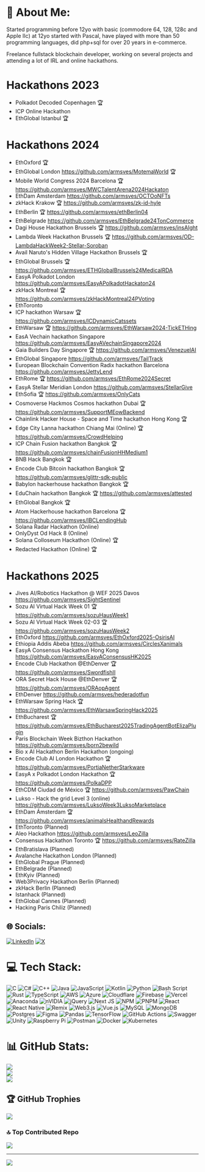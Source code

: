 # 💫 About Me:
Started programming before 12yo with basic (commodore 64, 128, 128c and Apple IIc) at 12yo started with Pascal, have played with more than 50 programming languages, did php+sql for over 20 years in e-commerce.

Freelance fullstack blockchain developer, working on several projects and attending a lot of IRL and online hackathons.

# Hackathons 2023
- Polkadot Decoded Copenhagen 🏆
- ICP Online Hackathon
- EthGlobal Istanbul 🏆

# Hackathons 2024

- EthOxford 🏆
- EthGlobal London https://github.com/armsves/MotemaWorld 🏆
- Mobile World Congress 2024 Barcelona 🏆
https://github.com/armsves/MWCTalentArena2024Hackaton
- EthDam Amsterdam https://github.com/armsves/OCTOoNFTs
- zkHack Krakow 🏆 https://github.com/armsves/zk-id-hyle
- EthBerlin 🏆 https://github.com/armsves/ethBerlin04
- EthBelgrade https://github.com/armsves/EthBelgrade24TonCommerce
- Dagi House Hackathon Brussels 🏆 https://github.com/armsves/insAIght
- Lambda Week Hackathon Brussels 🏆 https://github.com/armsves/OD-LambdaHackWeek2-Stellar-Soroban
- Avail Naruto's Hidden Village Hackathon Brussels 🏆
- EthGlobal Brussels 🏆 https://github.com/armsves/ETHGlobalBrussels24MedicalRDA
- EasyA Polkadot London https://github.com/armsves/EasyAPolkadotHackaton24
- zkHack Montreal 🏆 https://github.com/armsves/zkHackMontreal24PVoting
- EthToronto
- ICP hackathon Warsaw 🏆 https://github.com/armsves/ICDynamicCatssets
- EthWarsaw 🏆 https://github.com/armsves/EthWarsaw2024-TickETHing
- EasA Vechain hackathon Singapore https://github.com/armsves/EasyAVechainSingapore2024
- Gaia Builders Day Singapore 🏆 https://github.com/armsves/VenezuelAI
- EthGlobal Singapore https://github.com/armsves/TailTrack
- European Blockchain Convention Radix hackathon Barcelona https://github.com/armsves/JettyLend
- EthRome 🏆 https://github.com/armsves/EthRome2024Secret
- EasyA Stellar Meridian London https://github.com/armsves/StellarGive
- EthSofia 🏆 https://github.com/armsves/OnlyCats
- Cosmoverse Hackmos Cosmos hackathon Dubai 🏆 https://github.com/armsves/SupportMEowBackend
- Chainlink Hacker House - Space and Time hackathon Hong Kong 🏆
- Edge City Lanna hackathon Chiang Mai (Online) 🏆 https://github.com/armsves/CrowdHelping
- ICP Chain Fusion hackathon Bangkok 🏆 https://github.com/armsves/chainFusionHHMedium1
- BNB Hack Bangkok 🏆 
- Encode Club Bitcoin hackathon Bangkok 🏆 https://github.com/armsves/glittr-sdk-public
- Babylon hackerhouse hackathon Bangkok 🏆
- EduChain hackathon Bangkok 🏆 https://github.com/armsves/attested
- EthGlobal Bangkok 🏆 
- Atom Hackerhouse hackathon Barcelona 🏆 https://github.com/armsves/IBCLendingHub
- Solana Radar Hackathon (Online)
- OnlyDyst Od Hack 8 (Online)
- Solana Colloseum Hackathon (Online) 🏆
- Redacted Hackathon (Online) 🏆

# Hackathons 2025
- Jives AI/Robotics Hackathon @ WEF 2025 Davos https://github.com/armsves/SightSentinel
- Sozu AI Virtual Hack Week 01 🏆 https://github.com/armsves/sozuHausWeek1
- Sozu AI Virtual Hack Week 02-03 🏆 https://github.com/armsves/sozuHausWeek2
- EthOxford https://github.com/armsves/EthOxford2025-OsirisAI
- Ethiopia Addis Abeba https://github.com/armsves/CirclesXanimals
- EasyA Consensus Hackathon Hong Kong https://github.com/armsves/EasyAConsensusHK2025
- Encode Club Hackathon @EthDenver 🏆  https://github.com/armsves/SwordfishII
- ORA Secret Hack House @EthDenver 🏆 https://github.com/armsves/ORAopAgent
- EthDenver https://github.com/armsves/hederadotfun
- EthWarsaw Spring Hack 🏆 https://github.com/armsves/EthWarsawSpringHack2025
- EthBucharest 🏆 https://github.com/armsves/EthBucharest2025TradingAgentBotElizaPlugin
- Paris Blockchain Week Bizthon Hackathon https://github.com/armsves/born2bewild
- Bio x AI Hackathon Berlin Hackathon (ongoing)
- Encode Club AI London Hackathon 🏆 https://github.com/armsves/PortiaNetherStarkware
- EasyA x Polkadot London Hackathon 🏆 https://github.com/armsves/PolkaDPP
- EthCDM Ciudad de México 🏆 https://github.com/armsves/PawChain
- Lukso - Hack the grid Level 3 (online) https://github.com/armsves/LuksoWeek3LuksoMarketplace
- EthDam Ámsterdam 🏆 https://github.com/armsves/animalsHealthandRewards
- EthToronto (Planned)
- Aleo Hackathon https://github.com/armsves/LeoZilla
- Consensus Hackathon Toronto 🏆 https://github.com/armsves/RateZilla
- EthBratislava (Planned)
- Avalanche Hackathon London (Planned)
- EthGlobal Prague (Planned)
- EthBelgrade (Planned)
- EthKyiv (Planned)
- Web3Privacy Hackathon Berlin (Planned)
- zkHack Berlin (Planned)
- Istanhack (Planned)
- EthGlobal Cannes (Planned)
- Hacking Paris Chiliz (Planned)

## 🌐 Socials:
[![LinkedIn](https://img.shields.io/badge/LinkedIn-%230077B5.svg?logo=linkedin&logoColor=white)](https://linkedin.com/in/armsves) 
[![X](https://img.shields.io/badge/X-black.svg?logo=X&logoColor=white)](https://x.com/armsves) 

# 💻 Tech Stack:
![C](https://img.shields.io/badge/c-%2300599C.svg?style=plastic&logo=c&logoColor=white) ![C#](https://img.shields.io/badge/c%23-%23239120.svg?style=plastic&logo=csharp&logoColor=white) ![C++](https://img.shields.io/badge/c++-%2300599C.svg?style=plastic&logo=c%2B%2B&logoColor=white) ![Java](https://img.shields.io/badge/java-%23ED8B00.svg?style=plastic&logo=openjdk&logoColor=white) ![JavaScript](https://img.shields.io/badge/javascript-%23323330.svg?style=plastic&logo=javascript&logoColor=%23F7DF1E) ![Kotlin](https://img.shields.io/badge/kotlin-%237F52FF.svg?style=plastic&logo=kotlin&logoColor=white) ![Python](https://img.shields.io/badge/python-3670A0?style=plastic&logo=python&logoColor=ffdd54) ![Bash Script](https://img.shields.io/badge/bash_script-%23121011.svg?style=plastic&logo=gnu-bash&logoColor=white) ![Rust](https://img.shields.io/badge/rust-%23000000.svg?style=plastic&logo=rust&logoColor=white) ![TypeScript](https://img.shields.io/badge/typescript-%23007ACC.svg?style=plastic&logo=typescript&logoColor=white) ![AWS](https://img.shields.io/badge/AWS-%23FF9900.svg?style=plastic&logo=amazon-aws&logoColor=white) ![Azure](https://img.shields.io/badge/azure-%230072C6.svg?style=plastic&logo=microsoftazure&logoColor=white) ![Cloudflare](https://img.shields.io/badge/Cloudflare-F38020?style=plastic&logo=Cloudflare&logoColor=white) ![Firebase](https://img.shields.io/badge/firebase-%23039BE5.svg?style=plastic&logo=firebase) ![Vercel](https://img.shields.io/badge/vercel-%23000000.svg?style=plastic&logo=vercel&logoColor=white) ![Anaconda](https://img.shields.io/badge/Anaconda-%2344A833.svg?style=plastic&logo=anaconda&logoColor=white) ![nVIDIA](https://img.shields.io/badge/cuda-000000.svg?style=plastic&logo=nVIDIA&logoColor=green) ![jQuery](https://img.shields.io/badge/jquery-%230769AD.svg?style=plastic&logo=jquery&logoColor=white) ![Next JS](https://img.shields.io/badge/Next-black?style=plastic&logo=next.js&logoColor=white) ![NPM](https://img.shields.io/badge/NPM-%23CB3837.svg?style=plastic&logo=npm&logoColor=white) ![PNPM](https://img.shields.io/badge/pnpm-%234a4a4a.svg?style=plastic&logo=pnpm&logoColor=f69220) ![React](https://img.shields.io/badge/react-%2320232a.svg?style=plastic&logo=react&logoColor=%2361DAFB) ![React Native](https://img.shields.io/badge/react_native-%2320232a.svg?style=plastic&logo=react&logoColor=%2361DAFB) ![Remix](https://img.shields.io/badge/remix-%23000.svg?style=plastic&logo=remix&logoColor=white) ![Web3.js](https://img.shields.io/badge/web3.js-F16822?style=plastic&logo=web3.js&logoColor=white) ![Vue.js](https://img.shields.io/badge/vue.js-%2335495e.svg?style=plastic&logo=vuedotjs&logoColor=%234FC08D) ![MySQL](https://img.shields.io/badge/mysql-4479A1.svg?style=plastic&logo=mysql&logoColor=white) ![MongoDB](https://img.shields.io/badge/MongoDB-%234ea94b.svg?style=plastic&logo=mongodb&logoColor=white) ![Postgres](https://img.shields.io/badge/postgres-%23316192.svg?style=plastic&logo=postgresql&logoColor=white) ![Figma](https://img.shields.io/badge/figma-%23F24E1E.svg?style=plastic&logo=figma&logoColor=white) ![Pandas](https://img.shields.io/badge/pandas-%23150458.svg?style=plastic&logo=pandas&logoColor=white) ![TensorFlow](https://img.shields.io/badge/TensorFlow-%23FF6F00.svg?style=plastic&logo=TensorFlow&logoColor=white) ![GitHub Actions](https://img.shields.io/badge/github%20actions-%232671E5.svg?style=plastic&logo=githubactions&logoColor=white) ![Swagger](https://img.shields.io/badge/-Swagger-%23Clojure?style=plastic&logo=swagger&logoColor=white) ![Unity](https://img.shields.io/badge/unity-%23000000.svg?style=plastic&logo=unity&logoColor=white) ![Raspberry Pi](https://img.shields.io/badge/-Raspberry_Pi-C51A4A?style=plastic&logo=Raspberry-Pi) ![Postman](https://img.shields.io/badge/Postman-FF6C37?style=plastic&logo=postman&logoColor=white) ![Docker](https://img.shields.io/badge/docker-%230db7ed.svg?style=plastic&logo=docker&logoColor=white) ![Kubernetes](https://img.shields.io/badge/kubernetes-%23326ce5.svg?style=plastic&logo=kubernetes&logoColor=white)
# 📊 GitHub Stats:
![](https://github-readme-stats.vercel.app/api?username=armsves&theme=dark&hide_border=false&include_all_commits=true&count_private=false)<br/>
![](https://github-readme-streak-stats.herokuapp.com/?user=armsves&theme=dark&hide_border=false)<br/>
![](https://github-readme-stats.vercel.app/api/top-langs/?username=armsves&theme=dark&hide_border=false&include_all_commits=true&count_private=false&layout=compact)

## 🏆 GitHub Trophies
![](https://github-profile-trophy.vercel.app/?username=armsves&theme=onedark&no-frame=false&no-bg=true&margin-w=4)

### 🔝 Top Contributed Repo
![](https://github-contributor-stats.vercel.app/api?username=armsves&limit=5&theme=dark&combine_all_yearly_contributions=true)

---
[![](https://visitcount.itsvg.in/api?id=armsves&icon=0&color=0)](https://visitcount.itsvg.in)

<!-- Proudly created with GPRM ( https://gprm.itsvg.in ) -->

